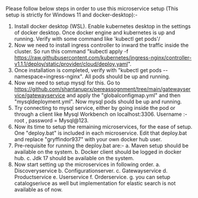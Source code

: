 Please follow below steps in order to use this microservice setup (This setup is strictly for Windows 11 and docker-desktop):-

1. Install docker desktop (WSL). Enable kubernetes desktop in the settings of docker desktop. Once docker engine and kubernetes is up and running. Verify with some command like 'kubectl get pods'/
2. Now we need to install ingress controller to inward the traffic inside the cluster. So run this command "kubectl apply -f https://raw.githubusercontent.com/kubernetes/ingress-nginx/controller-v1.1.1/deploy/static/provider/cloud/deploy.yaml".
3. Once installation is completed, verify with "kubectl get pods --namespace=ingress-nginx". All pods should be up and running.
4. Now we need to setup mysql for this. Go to https://github.com/shantanuprx/pereassognment/tree/main/gatewayservice/gatewayservice and apply the "globalconfigmap.yml" and then "mysqldeployment.yml". Now mysql pods should be up and running. 
5. Try connecting to mysql service, either by going inside the pod or through a client like Mysql Workbench on localhost:3306. Username :- root , password = Mysql@123.
6. Now its time to setup the remaining microservices, for the ease of setup. One "deploy.bat" is included in each microservice. Edit that deploy.bat and replace "gryffindor937" with your own docker hub user.
7. Pre-requisite for running the deploy.bat are:-
   a. Maven setup should be available on the system.
   b. Docker client should be logged in docker hub.
   c. Jdk 17 should be available on the system.
8. Now start setting up the microservices in following order.
   a. Discoveryservice
   b. Configurationserver.
   c. Gatewayservice
   d. Productservice
   e. Userservice
   f. Orderservice.
   g. you can setup catalogserivce as well but implementation for elastic search is not available as of now.
